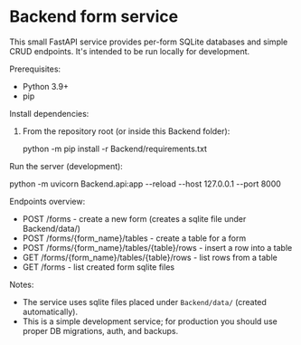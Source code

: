 # Backend form service

This small FastAPI service provides per-form SQLite databases and simple CRUD endpoints. It's intended to be run locally for development.

Prerequisites:
- Python 3.9+
- pip

Install dependencies:

1. From the repository root (or inside this Backend folder):

   python -m pip install -r Backend/requirements.txt

Run the server (development):

   python -m uvicorn Backend.api:app --reload --host 127.0.0.1 --port 8000

Endpoints overview:
- POST /forms - create a new form (creates a sqlite file under Backend/data/)
- POST /forms/{form_name}/tables - create a table for a form
- POST /forms/{form_name}/tables/{table}/rows - insert a row into a table
- GET  /forms/{form_name}/tables/{table}/rows - list rows from a table
- GET  /forms - list created form sqlite files

Notes:
- The service uses sqlite files placed under `Backend/data/` (created automatically).
- This is a simple development service; for production you should use proper DB migrations, auth, and backups.